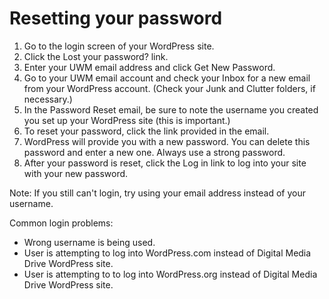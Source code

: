 # Resetting your password

1. Go to the login screen of your WordPress site.
2. Click the Lost your password? link.
3. Enter your UWM email address and click Get New Password.
4. Go to your UWM email account and check your Inbox for a new email from your WordPress account. (Check your Junk and Clutter folders, if necessary.)
5. In the Password Reset email, be sure to note the username you created you set up your WordPress site (this is important.)
6. To reset your password, click the link provided in the email.
7. WordPress will provide you with a new password. You can delete this password and enter a new one. Always use a strong password.
8. After your password is reset, click the Log in link to log into your site with your new password.

Note: If you still can't login, try using your email address instead of your username.

Common login problems:

* Wrong username is being used.
* User is attempting to log into WordPress.com instead of Digital Media Drive WordPress site.
* User is attempting to to log into WordPress.org instead of Digital Media Drive WordPress site.





